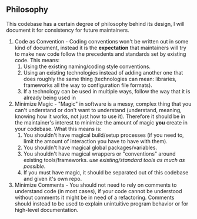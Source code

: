 ## Philosophy

This codebase has a certain degree of philosophy behind its design, I will document it for consistency for future maintainers.

1. Code as Convention - Coding conventions won't be written out in some kind of document, instead it is the **expectation** that maintainers will try to make new code follow the precedents and standards set by existing code. This means:
   1. Using the existing naming/coding style conventions.
   2. Using an existing technologies instead of adding another one that does roughly the same thing (technologies can mean: libraries, frameworks all the way to configuration file formats).
   3. If a technology can be used in multiple ways, follow the way that it is already being used in
2. Minimize Magic - "Magic" in software is a messy, complex thing that you can't understand or don't want to understand (understand, meaning, knowing how it works, not just how to use it). Therefore it should be in the maintainer's interest to minimize the amount of magic **you** create in your codebase. What this means is:
   1. You shouldn't have magical build/setup processes (if you need to, limit the amount of interaction you have to have with them).
   2. You shouldn't have magical global packages/variables.
   3. You shouldn't have magical wrappers or "conventions" around existing tools/frameworks. *use existing/standard tools as much as possible*.
   4. If you must have magic, it should be separated out of this codebase and given it's own repo.
3. Minimize Comments - You should not need to rely on comments to understand code (in most cases), if your code cannot be understood without comments it might be in need of a refactoring. Comments should instead to be used to explain unintuitive program behavior or for high-level documentation.

